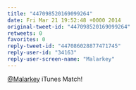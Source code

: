 ```yaml
---
title: "447098520169099264"
date: Fri Mar 21 19:52:48 +0000 2014
original-tweet-id: "447098520169099264"
retweets: 0
favorites: 0
reply-tweet-id: "447086028877471745"
reply-user-id: "34163"
reply-user-screen-name: "Malarkey"
---
```

<a href="https://twitter.com/Malarkey">@Malarkey</a> iTunes Match!
